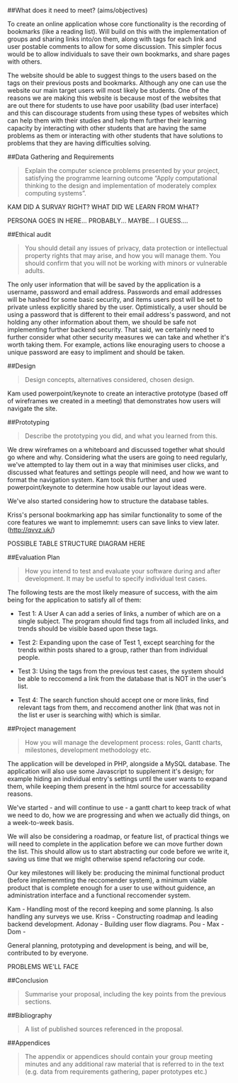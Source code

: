 ##What does it need to meet? (aims/objectives)

To create an online application whose core functionality is the recording of bookmarks (like a reading list). Will build on this with the implementation of groups and sharing links into/on them, along with tags for each link and user postable comments to allow for some discussion. This simpler focus would be to allow individuals to save their own bookmarks, and share pages with others. 

The website should be able to suggest things to the users based on the tags on their previous posts and bookmarks. Although any one can use the website our main target users will most likely be students. One of the reasons we are making this website is because most of the websites that are out there for students to use have poor usability (bad user interface) and this can discourage students from using these types of websites which can help them with their studies and help them further their learning capacity by interacting with other students that are having the same problems as them or interacting with other students that have solutions to problems that they are having difficulties solving.

##Data Gathering and Requirements

> Explain the computer science problems presented by your project, satisfying the programme learning outcome “Apply computational thinking to the design and implementation of moderately complex computing systems”.

KAM DID A SURVAY RIGHT? WHAT DID WE LEARN FROM WHAT?

PERSONA GOES IN HERE... PROBABLY... MAYBE... I GUESS....

##Ethical audit
> You should detail any issues of privacy, data protection or intellectual property rights that may arise, and how you will manage them. You should confirm that you will not be working with minors or vulnerable adults.

The only user information that will be saved by the application is a username, password and email address. Passwords and email addresses will be hashed for some basic security, and items users post will be set to private unless explicitly shared by the user. Optimistically, a user should be using a password that is different to their email address's password, and not holding any other information about them, we should be safe not implementing further backend security. That said, we certainly need to further consider what other security measures we can take and whether it's worth taking them. For example, actions like enouraging users to choose a unique password are easy to impliment and should be taken.

##Design
> Design concepts, alternatives considered, chosen design.

Kam used powerpoint/keynote to create an interactive prototype (based off of wireframes we created in a meeting) that demonstrates how users will navigate the site.

##Prototyping
> Describe the prototyping you did, and what you learned from this.

We drew wireframes on a whiteboard and discussed together what should go where and why. Considering what the users are going to need regularly, we've attempted to lay them out in a way that minimises user clicks, and discussed what features and settings people will need, and how we want to format the navigation system. Kam took this further and used powerpoint/keynote to determine how usable our layout ideas were.

We've also started considering how to structure the database tables.

Kriss's personal bookmarking app has similar functionality to some of the core features we want to implememnt: users can save links to view later. (http://qvvz.uk/)

POSSIBLE TABLE STRUCTURE DIAGRAM HERE

##Evaluation Plan
> How you intend to test and evaluate your software during and after development. It may be useful to specify individual test cases.

The following tests are the most likely measure of success, with the aim being for the application to satisfy all of them:

- Test 1: A User A can add a series of links, a number of which are on a single subject. The program should find tags from all included links, and trends should be visible based upon these tags. 

- Test 2: Expanding upon the case of Test 1, except searching for the trends within posts shared to a group, rather than from individual people.

- Test 3: Using the tags from the previous test cases, the system should be able to reccomend a link from the database that is NOT in the user's list.

- Test 4: The search function should accept one or more links, find relevant tags from them, and reccomend another link (that was not in the list er user is searching with) which is similar. 

##Project management
> How you will manage the development process: roles, Gantt charts, milestones, development methodology etc.

The application will be developed in PHP, alongside a MySQL database. The application will also use some Javascript to supplement it's design; for example hiding an individual entry's settings until the user wants to expand them, while keeping them present in the html source for accessability reasons.

We've started - and will continue to use - a gantt chart to keep track of what we need to do, how we are progressing and when we actually did things, on a week-to-week basis. 

We will also be considering a roadmap, or feature list, of practical things we will need to complete in the application before we can move further down the list. This should allow us to start abstracting our code before we write it, saving us time that we might otherwise spend refactoring our code.

Our key milestones will likely be: producing the minimal functional product (before implemenmting the reccomender system), a minimum viable product that is complete enough for a user to use without guidence, an administration interface and a functional reccomender system.

Kam - Handling most of the record keeping and some planning. Is also handling any surveys we use.
Kriss - Constructing roadmap and leading backend development.
Adonay - Building user flow diagrams.
Pou - 
Max - 
Dom - 

General planning, prototyping and development is being, and will be, contributed to by everyone.

PROBLEMS WE'LL FACE

##Conclusion
> Summarise your proposal, including the key points from the previous sections.

##Bibliography
> A list of published sources referenced in the proposal.

##Appendices
> The appendix or appendices should contain your group meeting minutes and any
additional raw material that is referred to in the text (e.g. data from requirements gathering, paper prototypes etc.)